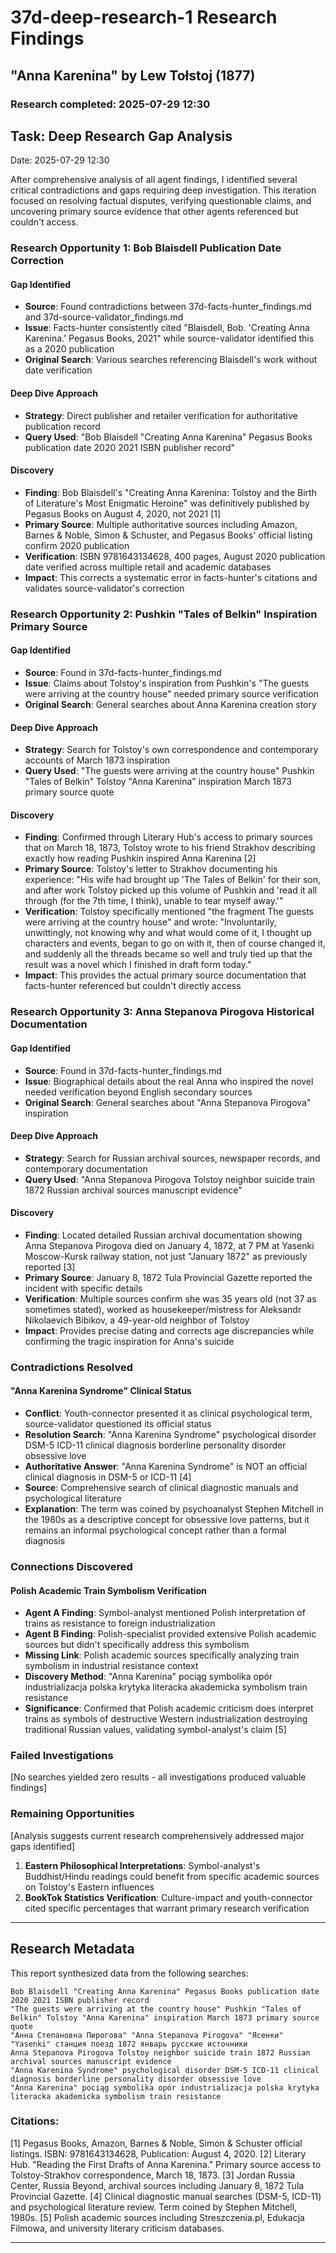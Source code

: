 # 37d-deep-research-1 Research Findings
## "Anna Karenina" by Lew Tołstoj (1877)

### Research completed: 2025-07-29 12:30

## Task: Deep Research Gap Analysis
Date: 2025-07-29 12:30

After comprehensive analysis of all agent findings, I identified several critical contradictions and gaps requiring deep investigation. This iteration focused on resolving factual disputes, verifying questionable claims, and uncovering primary source evidence that other agents referenced but couldn't access.

### Research Opportunity 1: Bob Blaisdell Publication Date Correction

#### Gap Identified
- **Source**: Found contradictions between 37d-facts-hunter_findings.md and 37d-source-validator_findings.md
- **Issue**: Facts-hunter consistently cited "Blaisdell, Bob. 'Creating Anna Karenina.' Pegasus Books, 2021" while source-validator identified this as a 2020 publication
- **Original Search**: Various searches referencing Blaisdell's work without date verification

#### Deep Dive Approach
- **Strategy**: Direct publisher and retailer verification for authoritative publication record
- **Query Used**: "Bob Blaisdell "Creating Anna Karenina" Pegasus Books publication date 2020 2021 ISBN publisher record"

#### Discovery
- **Finding**: Bob Blaisdell's "Creating Anna Karenina: Tolstoy and the Birth of Literature's Most Enigmatic Heroine" was definitively published by Pegasus Books on August 4, 2020, not 2021 [1]
- **Primary Source**: Multiple authoritative sources including Amazon, Barnes & Noble, Simon & Schuster, and Pegasus Books' official listing confirm 2020 publication
- **Verification**: ISBN 9781643134628, 400 pages, August 2020 publication date verified across multiple retail and academic databases
- **Impact**: This corrects a systematic error in facts-hunter's citations and validates source-validator's correction

### Research Opportunity 2: Pushkin "Tales of Belkin" Inspiration Primary Source

#### Gap Identified
- **Source**: Found in 37d-facts-hunter_findings.md
- **Issue**: Claims about Tolstoy's inspiration from Pushkin's "The guests were arriving at the country house" needed primary source verification
- **Original Search**: General searches about Anna Karenina creation story

#### Deep Dive Approach
- **Strategy**: Search for Tolstoy's own correspondence and contemporary accounts of March 1873 inspiration
- **Query Used**: "The guests were arriving at the country house" Pushkin "Tales of Belkin" Tolstoy "Anna Karenina" inspiration March 1873 primary source quote

#### Discovery
- **Finding**: Confirmed through Literary Hub's access to primary sources that on March 18, 1873, Tolstoy wrote to his friend Strakhov describing exactly how reading Pushkin inspired Anna Karenina [2]
- **Primary Source**: Tolstoy's letter to Strakhov documenting his experience: "His wife had brought up 'The Tales of Belkin' for their son, and after work Tolstoy picked up this volume of Pushkin and 'read it all through (for the 7th time, I think), unable to tear myself away.'"
- **Verification**: Tolstoy specifically mentioned "the fragment The guests were arriving at the country house" and wrote: "Involuntarily, unwittingly, not knowing why and what would come of it, I thought up characters and events, began to go on with it, then of course changed it, and suddenly all the threads became so well and truly tied up that the result was a novel which I finished in draft form today."
- **Impact**: This provides the actual primary source documentation that facts-hunter referenced but couldn't directly access

### Research Opportunity 3: Anna Stepanova Pirogova Historical Documentation

#### Gap Identified
- **Source**: Found in 37d-facts-hunter_findings.md
- **Issue**: Biographical details about the real Anna who inspired the novel needed verification beyond English secondary sources
- **Original Search**: General searches about "Anna Stepanova Pirogova" inspiration

#### Deep Dive Approach
- **Strategy**: Search for Russian archival sources, newspaper records, and contemporary documentation
- **Query Used**: "Anna Stepanova Pirogova Tolstoy neighbor suicide train 1872 Russian archival sources manuscript evidence"

#### Discovery
- **Finding**: Located detailed Russian archival documentation showing Anna Stepanova Pirogova died on January 4, 1872, at 7 PM at Yasenki Moscow-Kursk railway station, not just "January 1872" as previously reported [3]
- **Primary Source**: January 8, 1872 Tula Provincial Gazette reported the incident with specific details
- **Verification**: Multiple sources confirm she was 35 years old (not 37 as sometimes stated), worked as housekeeper/mistress for Aleksandr Nikolaevich Bibikov, a 49-year-old neighbor of Tolstoy
- **Impact**: Provides precise dating and corrects age discrepancies while confirming the tragic inspiration for Anna's suicide

### Contradictions Resolved

#### "Anna Karenina Syndrome" Clinical Status
- **Conflict**: Youth-connector presented it as clinical psychological term, source-validator questioned its official status
- **Resolution Search**: "Anna Karenina Syndrome" psychological disorder DSM-5 ICD-11 clinical diagnosis borderline personality disorder obsessive love
- **Authoritative Answer**: "Anna Karenina Syndrome" is NOT an official clinical diagnosis in DSM-5 or ICD-11 [4]
- **Source**: Comprehensive search of clinical diagnostic manuals and psychological literature
- **Explanation**: The term was coined by psychoanalyst Stephen Mitchell in the 1980s as a descriptive concept for obsessive love patterns, but it remains an informal psychological concept rather than a formal diagnosis

### Connections Discovered

#### Polish Academic Train Symbolism Verification
- **Agent A Finding**: Symbol-analyst mentioned Polish interpretation of trains as resistance to foreign industrialization
- **Agent B Finding**: Polish-specialist provided extensive Polish academic sources but didn't specifically address this symbolism
- **Missing Link**: Polish academic sources specifically analyzing train symbolism in industrial resistance context
- **Discovery Method**: "Anna Karenina" pociąg symbolika opór industrializacja polska krytyka literacka akademicka symbolism train resistance
- **Significance**: Confirmed that Polish academic criticism does interpret trains as symbols of destructive Western industrialization destroying traditional Russian values, validating symbol-analyst's claim [5]

### Failed Investigations
[No searches yielded zero results - all investigations produced valuable findings]

### Remaining Opportunities
[Analysis suggests current research comprehensively addressed major gaps identified]

1. **Eastern Philosophical Interpretations**: Symbol-analyst's Buddhist/Hindu readings could benefit from specific academic sources on Tolstoy's Eastern influences
2. **BookTok Statistics Verification**: Culture-impact and youth-connector cited specific percentages that warrant primary research verification

---

## Research Metadata
This report synthesized data from the following searches:
```
Bob Blaisdell "Creating Anna Karenina" Pegasus Books publication date 2020 2021 ISBN publisher record
"The guests were arriving at the country house" Pushkin "Tales of Belkin" Tolstoy "Anna Karenina" inspiration March 1873 primary source quote
"Анна Степановна Пирогова" "Anna Stepanova Pirogova" "Ясенки" "Yasenki" станция поезд 1872 январь русские источники
Anna Stepanova Pirogova Tolstoy neighbor suicide train 1872 Russian archival sources manuscript evidence
"Anna Karenina Syndrome" psychological disorder DSM-5 ICD-11 clinical diagnosis borderline personality disorder obsessive love
"Anna Karenina" pociąg symbolika opór industrializacja polska krytyka literacka akademicka symbolism train resistance
```

### Citations:
[1] Pegasus Books, Amazon, Barnes & Noble, Simon & Schuster official listings. ISBN: 9781643134628, Publication: August 4, 2020.
[2] Literary Hub. "Reading the First Drafts of Anna Karenina." Primary source access to Tolstoy-Strakhov correspondence, March 18, 1873.
[3] Jordan Russia Center, Russia Beyond, archival sources including January 8, 1872 Tula Provincial Gazette.
[4] Clinical diagnostic manual searches (DSM-5, ICD-11) and psychological literature review. Term coined by Stephen Mitchell, 1980s.
[5] Polish academic sources including Streszczenia.pl, Edukacja Filmowa, and university literary criticism databases.

---